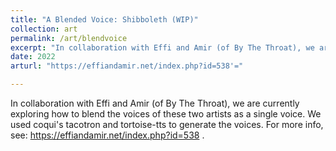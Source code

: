 ```yaml
---
title: "A Blended Voice: Shibboleth (WIP)"
collection: art
permalink: /art/blendvoice
excerpt: "In collaboration with Effi and Amir (of By The Throat), we are currently exploring how to blend the voices of these two artists as a single voice.<br/><img src='/images/blending_voices.png'>"
date: 2022
arturl: "https://effiandamir.net/index.php?id=538'="

---
```


In collaboration with Effi and Amir (of By The Throat), we are currently exploring how to blend the voices of these two artists as a single voice. We used coqui's tacotron and tortoise-tts to generate the voices. For more info, see: https://effiandamir.net/index.php?id=538 .

